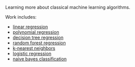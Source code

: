 Learning more about classical machine learning algorithms.

Work includes:
- [linear regression](linear_regression.ipynb)
- [polynomial regression](polynomial_regression.ipynb)
- [decision tree regression](decision_tree_regression.ipynb)
- [random forest regression](random_forest_regression.ipynb)
- [k-nearest neighbors](knn_classification.ipynb)
- [logistic regression](logistic_regression.ipynb)
- [naive bayes classification](naive_bayes.ipynb)